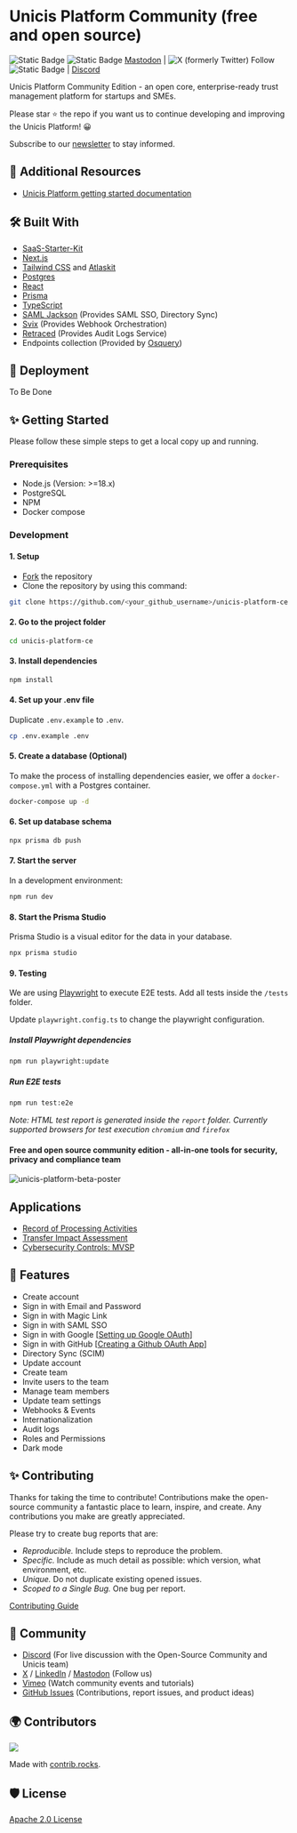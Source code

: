 
# Unicis Platform Community (free and open source)

![Static Badge](https://img.shields.io/badge/Github%20stargazers%2C%20https%3A%2F%2Fgithub.com%2FUnicisTech%2Funicis-platform-ce%2Fstargazers?logo=github&label=GitHub%20Star&link=https%3A%2F%2Fgithub.com%2FUnicisTech%2Funicis-platform-ce%2Fstargazer)
![Static Badge](https://img.shields.io/badge/Github%20fork%2C%20https%3A%2F%2Fgithub.com%2FUnicisTech%2Funicis-platform-ce%2Ffork?logo=github&label=GitHub%20Fork&link=https%3A%2F%2Fgithub.com%2FUnicisTech%2Funicis-platform-ce%2Ffork)
[Mastodon](https://mastodon.xyz/@unicis_tech) | 
![X (formerly Twitter) Follow](https://img.shields.io/twitter/follow/UnicisTech)
![Static Badge](https://img.shields.io/badge/LinkedIn%2C%20https%3A%2F%2Fwww.linkedin.com%2Fcompany%2Funicis-tech-o%C3%BC%2F?logo=LinkedIn&label=LinkedIn&link=https%3A%2F%2Fwww.linkedin.com%2Fcompany%2Funicis-tech-o%C3%BC%2F) | 
<a href="https://discord.com/invite/8TwyeD97HD">Discord</a>


Unicis Platform Community Edition - an open core, enterprise-ready trust management platform for startups and SMEs. 

Please star ⭐ the repo if you want us to continue developing and improving the Unicis Platform! 😀

Subscribe to our [newsletter]([https://www.unicis.tech/newsletter](https://www.unicis.tech/newsletter?mtm_campaign=github&mtm_source=github)) to stay informed.

## 📖 Additional Resources

- [Unicis Platform getting started documentation](https://www.unicis.tech/docs/unicis_platform)


## 🛠️ Built With

- [SaaS-Starter-Kit](https://github.com/boxyhq/saas-starter-kit/)
- [Next.js](https://nextjs.org)
- [Tailwind CSS](https://tailwindcss.com) and [Atlaskit](https://atlaskit.atlassian.com/)
- [Postgres](https://www.postgresql.org)
- [React](https://reactjs.org)
- [Prisma](https://www.prisma.io)
- [TypeScript](https://www.typescriptlang.org)
- [SAML Jackson](https://github.com/boxyhq/jackson) (Provides SAML SSO, Directory Sync)
- [Svix](https://www.svix.com/) (Provides Webhook Orchestration)
- [Retraced](https://github.com/retracedhq/retraced) (Provides Audit Logs Service)
- Endpoints collection (Provided by [Osquery](https://osquery.io/))

## 🚀 Deployment

To Be Done

## ✨ Getting Started

Please follow these simple steps to get a local copy up and running.

### Prerequisites

- Node.js (Version: >=18.x)
- PostgreSQL
- NPM
- Docker compose

### Development

#### 1. Setup

- [Fork](https://github.com/UnicisTech/unicis-platform-ce/fork) the repository
- Clone the repository by using this command:

```bash
git clone https://github.com/<your_github_username>/unicis-platform-ce.git
```

#### 2. Go to the project folder

```bash
cd unicis-platform-ce
```

#### 3. Install dependencies

```bash
npm install
```

#### 4. Set up your .env file

Duplicate `.env.example` to `.env`.

```bash
cp .env.example .env
```

#### 5. Create a database (Optional)

To make the process of installing dependencies easier, we offer a `docker-compose.yml` with a Postgres container.

```bash
docker-compose up -d
```

#### 6. Set up database schema

```bash
npx prisma db push
```

#### 7. Start the server

In a development environment:

```bash
npm run dev
```

#### 8. Start the Prisma Studio

Prisma Studio is a visual editor for the data in your database.

```bash
npx prisma studio
```

#### 9. Testing

We are using [Playwright](https://playwright.dev/) to execute E2E tests. Add all tests inside the `/tests` folder.

Update `playwright.config.ts` to change the playwright configuration.

##### Install Playwright dependencies

```bash
npm run playwright:update
```

##### Run E2E tests

```bash
npm run test:e2e
```

_Note: HTML test report is generated inside the `report` folder. Currently supported browsers for test execution `chromium` and `firefox`_

#### Free and open source community edition - all-in-one tools for security, privacy and compliance team

![unicis-platform-beta-poster](https://www.unicis.tech/img/unicis-platform-beta-001.png)

## Applications

- [Record of Processing Activities](https://www.unicis.tech/docs/rpa)
- [Transfer Impact Assessment](https://www.unicis.tech/docs/tia)
- [Cybersecurity Controls: MVSP](https://www.unicis.tech/docs/csc)

## 🥇 Features

- Create account
- Sign in with Email and Password
- Sign in with Magic Link
- Sign in with SAML SSO
- Sign in with Google [[Setting up Google OAuth](https://support.google.com/cloud/answer/6158849?hl=en)]
- Sign in with GitHub [[Creating a Github OAuth App](https://docs.github.com/en/developers/apps/building-oauth-apps/creating-an-oauth-app)]
- Directory Sync (SCIM)
- Update account
- Create team
- Invite users to the team
- Manage team members
- Update team settings
- Webhooks & Events
- Internationalization
- Audit logs
- Roles and Permissions
- Dark mode

## ✨ Contributing

Thanks for taking the time to contribute! Contributions make the open-source community a fantastic place to learn, inspire, and create. Any contributions you make are greatly appreciated.

Please try to create bug reports that are:

- _Reproducible._ Include steps to reproduce the problem.
- _Specific._ Include as much detail as possible: which version, what environment, etc.
- _Unique._ Do not duplicate existing opened issues.
- _Scoped to a Single Bug._ One bug per report.

[Contributing Guide](https://github.com/UnicisTech/unicis-platform-ce/blob/main/CONTRIBUTING.md)

## 🤩 Community

- [Discord](https://discord.com/invite/8TwyeD97HD) (For live discussion with the Open-Source Community and Unicis team)
- [X](https://twitter.com/UnicisTech) / [LinkedIn](https://www.linkedin.com/company/unicis-tech-oü/) / [Mastodon](https://mastodon.xyz/@unicis_tech) (Follow us)
- [Vimeo](https://vimeo.com/user183384852) (Watch community events and tutorials)
- [GitHub Issues](https://github.com/UnicisTech/unicis-platform-ce/issues) (Contributions, report issues, and product ideas)

## 🌍 Contributors

<a href="https://github.com/UnicisTech/unicis-platform-ce/graphs/contributors">
  <img src="https://contrib.rocks/image?repo=UnicisTech/unicis-platform-ce" />
</a>

Made with [contrib.rocks](https://contrib.rocks).

## 🛡️ License

[Apache 2.0 License](https://github.com/UnicisTech/unicis-platform-ce/blob/community-edition/LICENSE)
